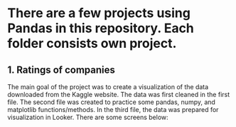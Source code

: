 # There are a few projects using Pandas in this repository. Each folder consists own project.

## 1. Ratings of companies
The main goal of the project was to create a visualization of the data downloaded from the Kaggle website. The data was first cleaned in the first file. The second file was created to practice some pandas, numpy, and matplotlib functions/methods. In the third file, the data was prepared for visualization in Looker. There are some screens below:
